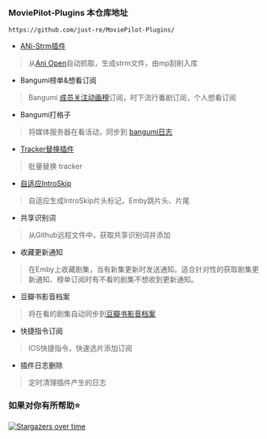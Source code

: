 ### MoviePilot-Plugins 本仓库地址

```
https://github.com/just-re/MoviePilot-Plugins/
```

- [ANi-Strm插件](./docs/anistrm.md)

> 从[Ani Open](https://aniopen.an-i.workers.dev/)自动抓取，生成strm文件，由mp刮削入库

- Bangumi榜单&想看订阅

> Bangumi [成员关注动画榜](https://bgm.tv/anime)订阅，时下流行番剧订阅，个人想看订阅

- Bangumi打格子

> 将媒体服务器在看活动，同步到 [bangumi日志](https://bgm.tv/)

- [Tracker替换插件](./docs/trackereditor.md)

> 批量替换 tracker

- [自适应IntroSkip](./docs/introskip.md)

> 自适应生成IntroSkip片头标记，Emby跳片头、片尾

- 共享识别词

> 从Github远程文件中，获取共享识别词并添加

- 收藏更新通知

> 在Emby上收藏剧集，当有新集更新时发送通知。适合针对性的获取剧集更新通知、榜单订阅时有不看的剧集不想收到更新通知。

- 豆瓣书影音档案

> 将在看的剧集自动同步到[豆瓣书影音档案](https://www.douban.com/note/745865495)

- 快捷指令订阅

> IOS快捷指令，快速选片添加订阅

- 插件日志删除

> 定时清理插件产生的日志

### 如果对你有所帮助⭐

[![Stargazers over time](https://starchart.cc/just-re/MoviePilot-Plugins.svg?background=%23FFFFFF&axis=%23333333&line=%2363beff)](https://starchart.cc/just-re/MoviePilot-Plugins)
